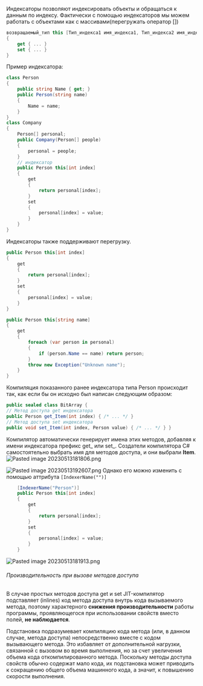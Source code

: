 Индексаторы позволяют индексировать объекты и обращаться к данным по индексу. Фактически с помощью индексаторов мы можем работать с объектами как с массивами(перегружать оператор [])

```csharp
возвращаемый_тип this [Тип_индекса1 имя_индекса1, Тип_индекса2 имя_индекса2 ...]
{
    get { ... }
    set { ... }
}
```

Пример индексатора:
```csharp
class Person
{
	public string Name { get; }
	public Person(string name) 
	{ 
		Name = name; 
	}
}
class Company
{
	Person[] personal;
	public Company(Person[] people)
	{
		personal = people;
	}
	// индексатор
	public Person this[int index]
	{
		get
		{
			return personal[index];
		}
		set
		{
			personal[index] = value;
		}
	}
}
```
Индексаторы также поддерживают перегрузку.

```csharp
public Person this[int index]
{
	get
	{
		return personal[index];
	}
	set
	{
		personal[index] = value;
	}
}

public Person this[string name]
{
	get
	{
		foreach (var person in personal)
		{
			if (person.Name == name) return person;
		}
		throw new Exception("Unknown name");
	}
}
```


Компиляция показанного ранее индексатора типа Person происходит так, как если бы он исходно был написан следующим образом: 
```csharp
public sealed class BitArray { 
// Метод доступа get индексатора 
public Person get_Item(int index) { /* ... */ } 
// Метод доступа set индексатора 
public void set_Item(int index, Person value) { /* ... */ } }
```
Компилятор автоматически генерирует имена этих методов, добавляя к имени индексатора префикс get_ или set_.
Создатели компилятора C# самостоятельно выбрать имя для методов доступа, и они выбрали **Item**.  
![Pasted image 20230513181806.png](/img/user/Files/Image/Pasted%20image%2020230513181806.png)

![Pasted image 20230513192607.png](/img/user/Files/Image/Pasted%20image%2020230513192607.png)
Однако его можно изменить с помощью аттрибута 
`[IndexerName("")]`

```csharp
	[IndexerName("Person")]
	public Person this[int index]
	{
		get
		{
			return personal[index];
		}
		set
		{
			personal[index] = value;
		}
	}
```
![Pasted image 20230513181913.png](/img/user/Files/Image/Pasted%20image%2020230513181913.png)

###### Производительность при вызове методов доступа

В случае простых методов доступа get и set JIT-компилятор подставляет (inlines) код метода доступа внутрь кода вызываемого метода, поэтому характерного **снижения производительности** работы программы, проявляющегося при использовании свойств вместо полей, **не наблюдается**. 

Подстановка подразумевает компиляцию кода метода (или, в данном случае, метода доступа) непосредственно вместе с кодом вызывающего метода. Это избавляет от дополнительной нагрузки, связанной с вызовом во время выполнения, но за счет увеличения объема кода откомпилированного метода. Поскольку методы доступа свойств обычно содержат мало кода, их подстановка может приводить к сокращению общего объема машинного кода, а значит, к повышению скорости выполнения.